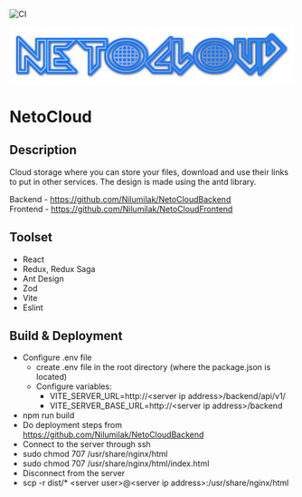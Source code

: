 ![CI](https://github.com/Nilumilak/NetoCloudFrontend/actions/workflows/cicd.yml/badge.svg)

![Alt text](assets/NetoCloudLogo.png)
# NetoCloud
## Description
Cloud storage where you can store your files, download and use their links to put in other 
services. The design is made using the antd library.

Backend - https://github.com/Nilumilak/NetoCloudBackend<br />
Frontend - https://github.com/Nilumilak/NetoCloudFrontend

## Toolset
- React
- Redux, Redux Saga
- Ant Design
- Zod
- Vite
- Eslint

## Build & Deployment
- Configure .env file
  - create .env file in the root directory (where the package.json is located)
  - Configure variables:
    - VITE_SERVER_URL=http://\<server ip address>/backend/api/v1/
    - VITE_SERVER_BASE_URL=http://\<server ip address>/backend
- npm run build
- Do deployment steps from https://github.com/Nilumilak/NetoCloudBackend
- Connect to the server through ssh
- sudo chmod 707 /usr/share/nginx/html
- sudo chmod 707 /usr/share/nginx/html/index.html
- Disconnect from the server
- scp -r dist/* \<server user>@\<server ip address>:/usr/share/nginx/html
